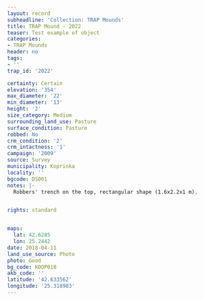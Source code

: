 ```yaml
---
layout: record
subheadline: 'Collection: TRAP Mounds'
title: TRAP Mound - 2022
teaser: Test example of object
categories:
- TRAP Mounds
header: no
tags:
- ''
trap_id: '2022'

certainty: Certain
elevation: '354'
max_diameter: '22'
min_diameter: '13'
height: '2'
size_category: Medium
surrounding_land_use: Pasture
surface_condition: Pasture
robbed: No
crm_condition: '2'
crm_intactness: '1'
campaign: '2009'
source: Survey
municipality: Koprinka
locality: ''
bgcode: DS001
notes: |-
  Robbers' trench on the top, rectangular shape (1.6x2.2x1 m).


rights: standard


maps:
  lat: 42.6285
  lon: 25.2442
date: 2018-04-11
land_use_source: Photo
photo: Good
bg_code: KOOP018
akb_code: ''
latitude: '42.633562'
longitude: '25.318983'
---
```

